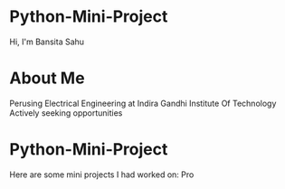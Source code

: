 # Python-Mini-Project
Hi, I'm Bansita Sahu
# About Me
Perusing Electrical Engineering at Indira Gandhi Institute Of Technology 
Actively seeking opportunities
# Python-Mini-Project
Here are some mini projects I had worked on:
Pro

